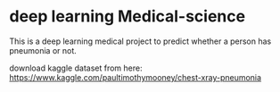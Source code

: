 
# deep learning Medical-science

This is a deep learning medical project to predict whether a person has pneumonia or not.

download kaggle dataset from here: https://www.kaggle.com/paultimothymooney/chest-xray-pneumonia

